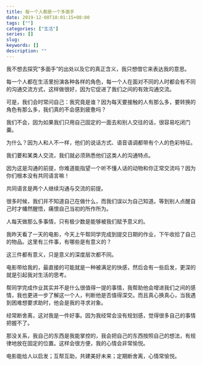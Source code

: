 ```yaml
---
title: 每一个人都是一个多面手
date: 2019-12-08T18:01:15+08:00
tags: [""]
categories: ["生活"]
series: []
slug: 
keywords: []
description: ""
---
```


我不想去探究“多面手”的出处以及它的真正含义，我只想借它来表达我的意思。


每一个人都在生活里扮演各种各样的角色，每一个人在面对不同的人时都会有不同的沟通交流方式，这样做很好，因为它促进了我们之间的有效沟通交流。


可是，我们会时常问自己：我究竟是谁？因为每天要接触的人有那么多，要转换的角色有那么多，我们真的不会感到疲惫吗？


我们不会，因为如果我们只用自己固定的一面去和别人交往的话，很容易吃闭门羹。


为什么？因为人和人不一样，他们的说话方式、语音语调都带有个人的色彩特征。


我们要和某类人交流，我们就必须熟悉他们这类人的沟通特点。


因为这是沟通的前提，你难道能指望一个听不懂人话的动物和你正常交流吗？因为你们根本没有共同语言嘛！


共同语言是两个人继续沟通与交流的前提。


很多时候，我们并不知道自己在做什么，而我们误以为自己知道。等到别人点醒自己时才幡然醒悟，痛恨自己当初的所作所为。


人每天做那么多事情，只有极少数是能够被我们赋予意义的。


我昨天看了一天的电影，今天上午帮同学完成到提交日期的作业，下午收拾了自己的物品。这里有三件事，有哪些是有意义的？


这三件都有意义，只是意义的深度层次都不同。


电影带给我的，最直接的可能就是一种被满足的快感，然后会有一些启发，更深的就是引起我对生活的思考。


帮同学完成作业其实并不是什么很值得一提的事情，我帮助他会增进我们之间的感情，我也更进一步了解这一个人，判断他是否值得深交。而且真心换真心，当我遇到困难想要求助时，他会是我的寻求对象。


经常断舍离，这对我是一件好事。因为我经常会没有规划感，觉得很多自己的事情把握不了。


那没关系，我自己的东西是我能掌控的，我会把自己的东西按照自己的想法，有规律地放在固定的位置。这样会很方便，我的心情会非常愉悦。


电影能给人以启发；互帮互助，共建美好未来；定期断舍离，心情常愉悦。